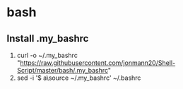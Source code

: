bash
====

Install .my_bashrc
------------------
1. curl -o ~/.my_bashrc "https://raw.githubusercontent.com/jonmann20/Shell-Script/master/bash/.my_bashrc"
2. sed -i '$ a\source ~/.my_bashrc' ~/.bashrc
